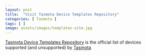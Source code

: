 ```yaml
---
layout: post
title:  "Visit Tasmota Device Templates Repository"
categories: [ Tasmota ]
tags: [ ]
image: assets/images/templates-site.jpg
---
```


<a target="_blank" href="https://templates.blakadder.com/">Tasmota Device Templates Repository</a> is the official list of devices supported (and unsupported) by [Tasmota](//tasmota.com)